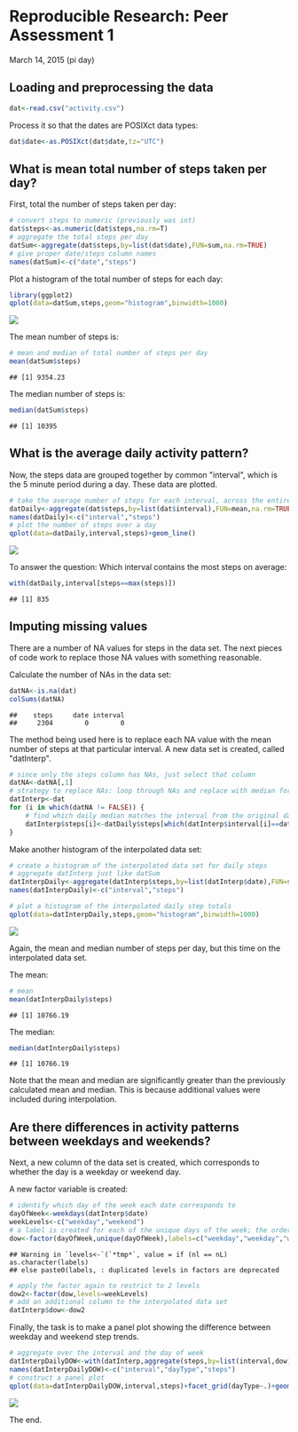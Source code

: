 # Reproducible Research: Peer Assessment 1
March 14, 2015 (pi day)  


## Loading and preprocessing the data


```r
dat<-read.csv("activity.csv")
```

Process it so that the dates are POSIXct data types:


```r
dat$date<-as.POSIXct(dat$date,tz="UTC")
```

## What is mean total number of steps taken per day?

First, total the number of steps taken per day:

```r
# convert steps to numeric (previously was int)
dat$steps<-as.numeric(dat$steps,na.rm=T)
# aggregate the total steps per day
datSum<-aggregate(dat$steps,by=list(dat$date),FUN=sum,na.rm=TRUE)
# give proper date/steps column names
names(datSum)<-c("date","steps")
```

Plot a histogram of the total number of steps for each day:

```r
library(ggplot2)
qplot(data=datSum,steps,geom="histogram",binwidth=1000)
```

![](PA1_template_files/figure-html/unnamed-chunk-4-1.png) 

The mean number of steps is:

```r
# mean and median of total number of steps per day
mean(datSum$steps)
```

```
## [1] 9354.23
```

The median number of steps is:

```r
median(datSum$steps)
```

```
## [1] 10395
```
## What is the average daily activity pattern?

Now, the steps data are grouped together by common "interval", which is the 5 minute period during a day. These data are plotted.


```r
# take the average number of steps for each interval, across the entire day range
datDaily<-aggregate(dat$steps,by=list(dat$interval),FUN=mean,na.rm=TRUE)
names(datDaily)<-c("interval","steps")
# plot the number of steps over a day
qplot(data=datDaily,interval,steps)+geom_line()
```

![](PA1_template_files/figure-html/unnamed-chunk-7-1.png) 

To answer the question: Which interval contains the most steps on average:

```r
with(datDaily,interval[steps==max(steps)])
```

```
## [1] 835
```

## Imputing missing values

There are a number of NA values for steps in the data set.  The next pieces of code work to replace those NA values with something reasonable.

Calculate the number of NAs in the data set:


```r
datNA<-is.na(dat)
colSums(datNA)
```

```
##    steps     date interval 
##     2304        0        0
```

The method being used here is to replace each NA value with the mean number of steps at that particular interval. A new data set is created, called "datInterp".


```r
# since only the steps column has NAs, just select that column
datNA<-datNA[,1]
# strategy to replace NAs: loop through NAs and replace with median for each interval
datInterp<-dat
for (i in which(datNA != FALSE)) {
    # find which daily median matches the interval from the original data set
    datInterp$steps[i]<-datDaily$steps[which(datInterp$interval[i]==datDaily$interval)]
}
```

Make another histogram of the interpolated data set:


```r
# create a histogram of the interpolated data set for daily steps
# aggregate datInterp just like datSum
datInterpDaily<-aggregate(datInterp$steps,by=list(datInterp$date),FUN=sum)
names(datInterpDaily)<-c("interval","steps")

# plot a histogram of the interpolated daily step totals
qplot(data=datInterpDaily,steps,geom="histogram",binwidth=1000)
```

![](PA1_template_files/figure-html/unnamed-chunk-11-1.png) 

Again, the mean and median number of steps per day, but this time on the interpolated data set.

The mean:

```r
# mean
mean(datInterpDaily$steps)
```

```
## [1] 10766.19
```
The median:

```r
median(datInterpDaily$steps)
```

```
## [1] 10766.19
```

Note that the mean and median are significantly greater than the previously calculated mean and median. This is because additional values were included during interpolation.

## Are there differences in activity patterns between weekdays and weekends?

Next, a new column of the data set is created, which corresponds to whether the day is a weekday or weekend day.

A new factor variable is created:


```r
# identify which day of the week each date corresponds to
dayOfWeek<-weekdays(datInterp$date)
weekLevels<-c("weekday","weekend")
# a label is created for each of the unique days of the week; the order is important
dow<-factor(dayOfWeek,unique(dayOfWeek),labels=c("weekday","weekday","weekday","weekday","weekday","weekend","weekend"))
```

```
## Warning in `levels<-`(`*tmp*`, value = if (nl == nL) as.character(labels)
## else paste0(labels, : duplicated levels in factors are deprecated
```

```r
# apply the factor again to restrict to 2 levels
dow2<-factor(dow,levels=weekLevels)
# add an additional column to the interpolated data set
datInterp$dow<-dow2
```

Finally, the task is to make a panel plot showing the difference between weekday and weekend step trends.


```r
# aggregate over the interval and the day of week
datInterpDailyDOW<-with(datInterp,aggregate(steps,by=list(interval,dow),FUN=mean,na.rm=TRUE))
names(datInterpDailyDOW)<-c("interval","dayType","steps")
# construct a panel plot
qplot(data=datInterpDailyDOW,interval,steps)+facet_grid(dayType~.)+geom_line()
```

![](PA1_template_files/figure-html/unnamed-chunk-15-1.png) 

The end.
